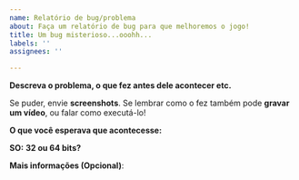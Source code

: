 ```yaml
---
name: Relatório de bug/problema
about: Faça um relatório de bug para que melhoremos o jogo!
title: Um bug misterioso...ooohh...
labels: ''
assignees: ''

---
```


**Descreva o problema, o que fez antes dele acontecer etc.**

Se puder, envie **screenshots**. Se lembrar como o fez também pode **gravar um vídeo**, ou falar como executá-lo!

**O que você esperava que acontecesse:**

**SO:**
**32 ou 64 bits?**

**Mais informações (Opcional)**:
